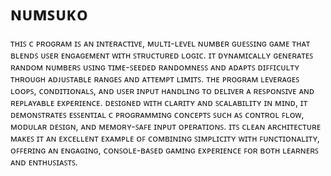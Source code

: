 # ɴᴜᴍꜱᴜᴋᴏ

ᴛʜɪꜱ ᴄ ᴘʀᴏɢʀᴀᴍ ɪꜱ ᴀɴ ɪɴᴛᴇʀᴀᴄᴛɪᴠᴇ, ᴍᴜʟᴛɪ-ʟᴇᴠᴇʟ ɴᴜᴍʙᴇʀ ɢᴜᴇꜱꜱɪɴɢ ɢᴀᴍᴇ ᴛʜᴀᴛ ʙʟᴇɴᴅꜱ ᴜꜱᴇʀ ᴇɴɢᴀɢᴇᴍᴇɴᴛ ᴡɪᴛʜ ꜱᴛʀᴜᴄᴛᴜʀᴇᴅ ʟᴏɢɪᴄ. ɪᴛ ᴅʏɴᴀᴍɪᴄᴀʟʟʏ ɢᴇɴᴇʀᴀᴛᴇꜱ ʀᴀɴᴅᴏᴍ ɴᴜᴍʙᴇʀꜱ ᴜꜱɪɴɢ ᴛɪᴍᴇ-ꜱᴇᴇᴅᴇᴅ ʀᴀɴᴅᴏᴍɴᴇꜱꜱ ᴀɴᴅ ᴀᴅᴀᴘᴛꜱ ᴅɪꜰꜰɪᴄᴜʟᴛʏ ᴛʜʀᴏᴜɢʜ ᴀᴅᴊᴜꜱᴛᴀʙʟᴇ ʀᴀɴɢᴇꜱ ᴀɴᴅ ᴀᴛᴛᴇᴍᴘᴛ ʟɪᴍɪᴛꜱ. ᴛʜᴇ ᴘʀᴏɢʀᴀᴍ ʟᴇᴠᴇʀᴀɢᴇꜱ ʟᴏᴏᴘꜱ, ᴄᴏɴᴅɪᴛɪᴏɴᴀʟꜱ, ᴀɴᴅ ᴜꜱᴇʀ ɪɴᴘᴜᴛ ʜᴀɴᴅʟɪɴɢ ᴛᴏ ᴅᴇʟɪᴠᴇʀ ᴀ ʀᴇꜱᴘᴏɴꜱɪᴠᴇ ᴀɴᴅ ʀᴇᴘʟᴀʏᴀʙʟᴇ ᴇxᴘᴇʀɪᴇɴᴄᴇ. ᴅᴇꜱɪɢɴᴇᴅ ᴡɪᴛʜ ᴄʟᴀʀɪᴛʏ ᴀɴᴅ ꜱᴄᴀʟᴀʙɪʟɪᴛʏ ɪɴ ᴍɪɴᴅ, ɪᴛ ᴅᴇᴍᴏɴꜱᴛʀᴀᴛᴇꜱ ᴇꜱꜱᴇɴᴛɪᴀʟ ᴄ ᴘʀᴏɢʀᴀᴍᴍɪɴɢ ᴄᴏɴᴄᴇᴘᴛꜱ ꜱᴜᴄʜ ᴀꜱ ᴄᴏɴᴛʀᴏʟ ꜰʟᴏᴡ, ᴍᴏᴅᴜʟᴀʀ ᴅᴇꜱɪɢɴ, ᴀɴᴅ ᴍᴇᴍᴏʀʏ-ꜱᴀꜰᴇ ɪɴᴘᴜᴛ ᴏᴘᴇʀᴀᴛɪᴏɴꜱ. ɪᴛꜱ ᴄʟᴇᴀɴ ᴀʀᴄʜɪᴛᴇᴄᴛᴜʀᴇ ᴍᴀᴋᴇꜱ ɪᴛ ᴀɴ ᴇxᴄᴇʟʟᴇɴᴛ ᴇxᴀᴍᴘʟᴇ ᴏꜰ ᴄᴏᴍʙɪɴɪɴɢ ꜱɪᴍᴘʟɪᴄɪᴛʏ ᴡɪᴛʜ ꜰᴜɴᴄᴛɪᴏɴᴀʟɪᴛʏ, ᴏꜰꜰᴇʀɪɴɢ ᴀɴ ᴇɴɢᴀɢɪɴɢ, ᴄᴏɴꜱᴏʟᴇ-ʙᴀꜱᴇᴅ ɢᴀᴍɪɴɢ ᴇxᴘᴇʀɪᴇɴᴄᴇ ꜰᴏʀ ʙᴏᴛʜ ʟᴇᴀʀɴᴇʀꜱ ᴀɴᴅ ᴇɴᴛʜᴜꜱɪᴀꜱᴛꜱ.
